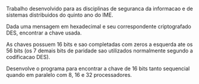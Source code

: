 Trabalho desenvolvido para as disciplinas de seguranca da informacao e de sistemas distribuidos do quinto ano do IME.

Dada uma mensagem em hexadecimal e seu correspondente criptografado DES, encontrar a chave usada.

As chaves possuem 16 bits e sao completadas com zeros a esquerda ate os 56 bits (os 7 demais bits de paridade sao utilizados normalmente segundo a codificacao DES).

Desenvolve o programa para encontrar a chave de 16 bits tanto sequencial quando em paralelo com 8, 16 e 32 processadores. 
